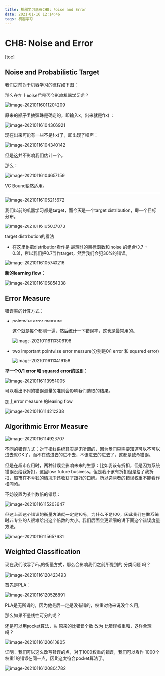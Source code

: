 ```yaml
---
title: 机器学习基石CH8: Noise and Error
date: 2021-01-16 12:14:46
tags: 机器学习
---
```




# CH8: Noise and Error

[toc]

## Noise and Probabilistic Target

我们之前对于机器学习的流程如下图：

那么在加上noise后是否会影响机器学习呢？

![image-20210116011204209](https://gitee.com/Chillstep/ChillstepPictures/raw/master/master/image-20210116011204209.png)



原来的瓶子里抽弹珠是确定的，即输入x，出来就是f(x) ：

![image-20210116104306921](https://gitee.com/Chillstep/ChillstepPictures/raw/master/master/image-20210116104306921.png)

现在出来可能有一些不是f(x)了，即出现了噪声：

![image-20210116104340142](https://gitee.com/Chillstep/ChillstepPictures/raw/master/master/image-20210116104340142.png)

但是这并不影响我们估计一个。

那么：

![image-20210116104657159](https://gitee.com/Chillstep/ChillstepPictures/raw/master/master/image-20210116104657159.png)

VC Bound依然适用。

------

![image-20210116105215672](https://gitee.com/Chillstep/ChillstepPictures/raw/master/master/image-20210116105215672.png)

我们以前的机器学习都是target，而今天是一个target distribution，即一个目标分布。

![image-20210116105037073](https://gitee.com/Chillstep/ChillstepPictures/raw/master/master/image-20210116105037073.png)

target distribution的看法

- 在这里他把distribution看作是 最理想的目标函数和 noise 的组合(0.7 + 0.3)，所以我们把0.7当作target，然后我们会犯30%的错误。



![image-20210116105740216](https://gitee.com/Chillstep/ChillstepPictures/raw/master/master/image-20210116105740216.png)



**新的learning flow：**

 ![image-20210116105854338](https://gitee.com/Chillstep/ChillstepPictures/raw/master/master/image-20210116105854338.png)



## Error Measure

错误率的计算方式：

- pointwise error measure

  这个就是每个都测一遍，然后统计一下错误率，这也是最常用的。

  ![image-20210116113306198](https://gitee.com/Chillstep/ChillstepPictures/raw/master/master/image-20210116113306198.png)

  

- two important pointwise error measure(分别是0/1 error 和 squared error)

  ![image-20210116113419158](C:\Users\49815\AppData\Roaming\Typora\typora-user-images\image-20210116113419158.png)

**举一个0/1 error 和 squared error的区别：**

![image-20210116113954005](https://gitee.com/Chillstep/ChillstepPictures/raw/master/master/image-20210116113954005.png)

可以看出不同的错误测量的准则会影响我们选取的结果。



加上error measure 的leaning flow

![image-20210116114212238](https://gitee.com/Chillstep/ChillstepPictures/raw/master/master/image-20210116114212238.png)

## Algorithmic Error Measure

![image-20210116114926707](https://gitee.com/Chillstep/ChillstepPictures/raw/master/master/image-20210116114926707.png)

不同的错误方式：对于指纹系统其实是无所谓的，因为我们只需要知道可以不可以进去就OK了，而不在该进去的进不去，不该进去的进去了，这都是致命错误。

​	但是在超市应用时，两种错误会影响未来的生意：比如我该有折扣，但是因为系统错误没给我折扣，这回lose future business。但是我不该有折扣但是给了我折扣，超市在不亏钱的情况下还收获了跟好的口碑。所以这两者的错误权重不能看作相同的。

不妨设置为某个数倍的错误：

![image-20210116115203647](https://gitee.com/Chillstep/ChillstepPictures/raw/master/master/image-20210116115203647.png)

但这上面这个错误的衡量方法就一定是10吗，为什么不是100，因此我们在做系统时非专业的人很难给出这个倍数的大小。我们后面会更详细的讲下面这个错误度量方法。

![image-20210116115652631](https://gitee.com/Chillstep/ChillstepPictures/raw/master/master/image-20210116115652631.png)





## Weighted Classification

现在我们改写了$E_{in}$的衡量方式，那么会影响我们之前所提到的 分类问题 吗？

![image-20210116120423493](https://gitee.com/Chillstep/ChillstepPictures/raw/master/master/image-20210116120423493.png)

首先是PLA：

![image-20210116120526891](https://gitee.com/Chillstep/ChillstepPictures/raw/master/master/image-20210116120526891.png)

PLA是无所谓的，因为他最后一定是没有错的，权重对他来说没什么用。

那么如果不是线性可分的呢？

还是可以用pocket算法，从 原来的比错误个数 改为 比错误权重和，这样合理吗？

![image-20210116120610805](https://gitee.com/Chillstep/ChillstepPictures/raw/master/master/image-20210116120610805.png)



证明：我们可以这么改写错误的点，对于1000权重的错误，我们可以看作  1000个权重1的错误在同一点，因此这太符合pocket算法了。

![image-20210116120804782](https://gitee.com/Chillstep/ChillstepPictures/raw/master/master/image-20210116120804782.png)

